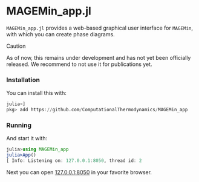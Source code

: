 # MAGEMin_app.jl

`MAGEMin_app.jl` provides a web-based graphical user interface for `MAGEMin`, with which you can create phase diagrams.

> [!CAUTION]
> As of now, this remains under development and has not yet been officially released. We recommend to not use it for publications yet.

### Installation

You can install this with:
```julia
julia>]
pkg> add https://github.com/ComputationalThermodynamics/MAGEMin_app
```

### Running

And start it with:
```julia
julia>using MAGEMin_app
julia>App()
[ Info: Listening on: 127.0.0.1:8050, thread id: 2
```
Next you can open [127.0.0.1:8050](127.0.0.1:8050) in your favorite browser.